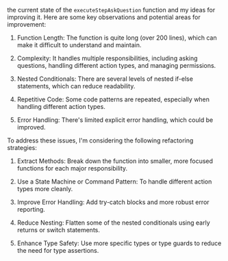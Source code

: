 the current state of the `executeStepAskQuestion` function and my ideas for improving it. Here are some key observations and potential areas for improvement:

1. Function Length: The function is quite long (over 200 lines), which can make it difficult to understand and maintain.

2. Complexity: It handles multiple responsibilities, including asking questions, handling different action types, and managing permissions.

3. Nested Conditionals: There are several levels of nested if-else statements, which can reduce readability.

4. Repetitive Code: Some code patterns are repeated, especially when handling different action types.

5. Error Handling: There's limited explicit error handling, which could be improved.

To address these issues, I'm considering the following refactoring strategies:

1. Extract Methods: Break down the function into smaller, more focused functions for each major responsibility.

2. Use a State Machine or Command Pattern: To handle different action types more cleanly.

3. Improve Error Handling: Add try-catch blocks and more robust error reporting.

4. Reduce Nesting: Flatten some of the nested conditionals using early returns or switch statements.

5. Enhance Type Safety: Use more specific types or type guards to reduce the need for type assertions.
